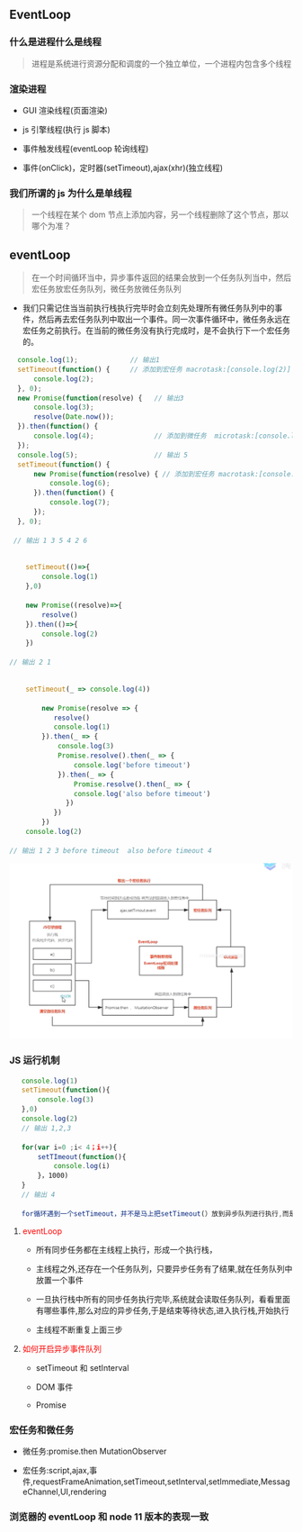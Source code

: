<!--
 * @Author: your name
 * @Date: 2020-03-11 11:11:18
 * @LastEditTime: 2020-04-29 16:21:41
 * @LastEditors: Please set LastEditors
 * @Description: In User Settings Edit
 * @FilePath: /webNotes/web/eventLoop/eventLoop.md
 -->

## EventLoop

### 什么是进程什么是线程

> 进程是系统进行资源分配和调度的一个独立单位，一个进程内包含多个线程

### 渲染进程

- GUI 渲染线程(页面渲染)

- js 引擎线程(执行 js 脚本)

- 事件触发线程(eventLoop 轮询线程)

- 事件(onClick)，定时器(setTimeout),ajax(xhr)(独立线程)

### 我们所谓的 js 为什么是单线程

> 一个线程在某个 dom 节点上添加内容，另一个线程删除了这个节点，那以哪个为准？

## eventLoop

> 在一个时间循环当中，异步事件返回的结果会放到一个任务队列当中，然后宏任务放宏任务队列，微任务放微任务队列

- 我们只需记住当当前执行栈执行完毕时会立刻先处理所有微任务队列中的事件，然后再去宏任务队列中取出一个事件。同一次事件循环中，微任务永远在宏任务之前执行。在当前的微任务没有执行完成时，是不会执行下一个宏任务的。

```javaScript
  console.log(1);             // 输出1
  setTimeout(function() {     // 添加到宏任务 macrotask:[console.log(2)]
      console.log(2);
  }, 0);
  new Promise(function(resolve) {   // 输出3
      console.log(3);
      resolve(Date.now());
  }).then(function() {
      console.log(4);               // 添加到微任务  microtask:[console.log(4)]
  });
  console.log(5);                   // 输出 5
  setTimeout(function() {
      new Promise(function(resolve) { // 添加到宏任务 macrotask:[console.log(2),newPromise...]
          console.log(6);
      }).then(function() {
          console.log(7);
      });
  }, 0);

 // 输出 1 3 5 4 2 6

```

```javaScript

    setTimeout(()=>{
        console.log(1)
    },0)

    new Promise((resolve)=>{
        resolve()
    }).then(()=>{
        console.log(2)
    })

// 输出 2 1
```

```javaScript

    setTimeout(_ => console.log(4))

        new Promise(resolve => {
           resolve()
           console.log(1)
        }).then(_ => {
            console.log(3)
            Promise.resolve().then(_ => {
                console.log('before timeout')
            }).then(_ => {
                Promise.resolve().then(_ => {
                console.log('also before timeout')
              })
           })
        })
    console.log(2)

// 输出 1 2 3 before timeout  also before timeout 4
```

![avatar](./img/eventLoop.png)

### JS 运行机制

```javaScript
   console.log(1)
   setTimeout(function(){
       console.log(3)
   },0)
   console.log(2)
   // 输出 1,2,3

   for(var i=0 ;i< 4；i++){
       setTImeout(function(){
           console.log(i)
       }，1000)
   }
   // 输出 4

   for循环遇到一个setTimeout，并不是马上把setTimeout(）放到异步队列进行执行,而是等到一秒以后,才将其放到任务队列里面,一旦执行栈的所有同步任务执行完毕,即for循环执行完毕(此时i是4),系统就会读取已经存放的任务队列的setTimeout()(有四个)，所以输出4个4
```

1.  <font color=red>eventLoop</font>

    - 所有同步任务都在主线程上执行，形成一个执行栈，

    - 主线程之外,还存在一个任务队列，只要异步任务有了结果,就在任务队列中放置一个事件

    - 一旦执行栈中所有的同步任务执行完毕,系统就会读取任务队列，看看里面有哪些事件,那么对应的异步任务,于是结束等待状态,进入执行栈,开始执行

    - 主线程不断重复上面三步

2.  <font color=red>如何开启异步事件队列</font>

    - setTimeout 和 setInterval

    - DOM 事件

    - Promise

### 宏任务和微任务

- 微任务:promise.then MutationObserver

- 宏任务:script,ajax,事件,requestFrameAnimation,setTimeout,setInterval,setImmediate,MessageChannel,UI,rendering

### 浏览器的 eventLoop 和 node 11 版本的表现一致
